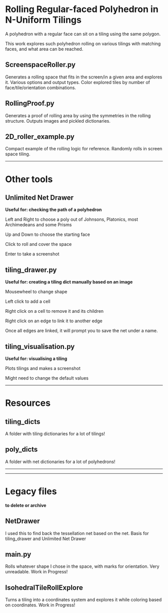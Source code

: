 # Rolling Regular-faced Polyhedron in N-Uniform Tilings

A polyhedron with a regular face can sit on a tiling using the same polygon.

This work explores such polyhedron rolling on various tilings with matching faces, and what area can be reached.

## ScreenspaceRoller.py

Generates a rolling space that fits in the screen/in a given area and explores it. Various options and output types. Color explored tiles by number of face/tile/orientation combinations.

## RollingProof.py

Generates a proof of rolling area by using the symmetries in the rolling structure. Outputs images and pickled dictionaries.

## 2D_roller_example.py

Compact example of the rolling logic for reference. Randomly rolls in screen space tiling.

----
 
# Other tools

## Unlimited Net Drawer

**Useful for: checking the path of a polyhedron**

Left and Right to choose a poly out of Johnsons, Platonics, most Archimedeans and some Prisms

Up and Down to choose the starting face

Click to roll and cover the space

Enter to take a screenshot

## tiling_drawer.py

**Useful for: creating a tiling dict manually based on an image**

Mousewheel to change shape

Left click to add a cell

Right click on a cell to remove it and its children

Right click on an edge to link it to another edge

Once all edges are linked, it will prompt you to save the net under a name.

## tiling_visualisation.py

**Useful for: visualising a tiling**

Plots tilings and makes a screenshot

Might need to change the default values

----

# Resources

## tiling_dicts

A folder with tiling dictionaries for a lot of tilings!

## poly_dicts

A folder with net dictionaries for a lot of polyhedrons!

 ----

 ----

# Legacy files 

**to delete or archive**


## NetDrawer

I used this to find back the tessellation net based on the net. Basis for tiling_drawer and Unlimited Net Drawer

## main.py

Rolls whatever shape I chose in the space, with marks for orientation. Very unreadable. Work in Progress!

## IsohedralTileRollExplore

Turns a tiling into a coordinates system and explores it while coloring based on coordinates. Work in Progress!
